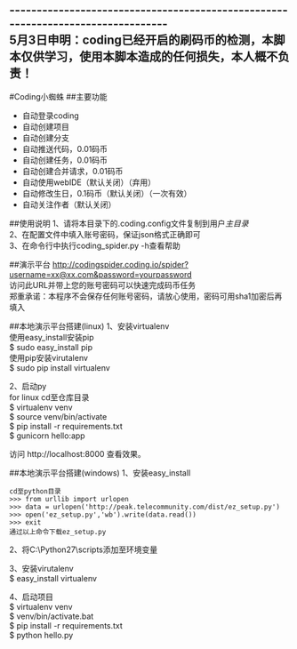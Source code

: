 --------------------------------------------------------------------------------<br>
5月3日申明：coding已经开启的刷码币的检测，本脚本仅供学习，使用本脚本造成的任何损失，本人概不负责！
--------------------------------------------------------------------------------
#Coding小蜘蛛
##主要功能
* 自动登录coding
* 自动创建项目
* 自动创建分支
* 自动推送代码，0.01码币
* 自动创建任务，0.01码币
* 自动创建合并请求，0.01码币
* 自动使用webIDE（默认关闭）（弃用）
* 自动修改生日，0.1码币（默认关闭）（一次有效）
* 自动关注作者（默认关闭）

##使用说明
1、请将本目录下的.coding.config文件复制到用户*主目录*<br>
2、在配置文件中填入账号密码，保证json格式正确即可<br>
3、在命令行中执行coding_spider.py -h查看帮助<br>

##演示平台
http://codingspider.coding.io/spider?username=xx@xx.com&password=yourpassword<br>
访问此URL并带上您的账号密码可以快速完成码币任务<br>
郑重承诺：本程序不会保存任何账号密码，请放心使用，密码可用sha1加密后再填入<br>

##本地演示平台搭建(linux)
1、安装virtualenv<br>
使用easy_install安装pip<br>
$ sudo easy_install pip<br>
使用pip安装virutalenv<br>
$ sudo pip install virtualenv<br>

2、启动py<br>
for linux
cd至仓库目录<br>
$ virtualenv venv<br>
$ source venv/bin/activate<br>
$ pip install -r requirements.txt<br>
$ gunicorn hello:app<br>

访问 http://localhost:8000 查看效果。

##本地演示平台搭建(windows)
1、安装easy_install<br>
```
cd至python目录
>>> from urllib import urlopen
>>> data = urlopen('http://peak.telecommunity.com/dist/ez_setup.py')
>>> open('ez_setup.py','wb').write(data.read())
>>> exit
通过以上命令下载ez_setup.py
```
2、将C:\Python27\scripts添加至环境变量<br>

3、安装virutalenv<br>
$ easy_install virtualenv<br>

4、启动项目<br>
$ virtualenv venv<br>
$ venv/bin/activate.bat<br>
$ pip install -r requirements.txt<br>
$ python hello.py<br>


